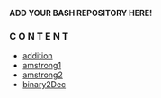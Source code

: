 **ADD YOUR BASH REPOSITORY HERE!**

### C O N T E N T 
- [addition](https://github.com/CSI-SCT-SB/Extra-Mile/blob/main/MATH_BASH_SCRIPTS/addition.sh)
- [amstrong1](https://github.com/CSI-SCT-SB/Extra-Mile/blob/main/MATH_BASH_SCRIPTS/armstrong.sh)
- [amstrong2](https://github.com/CSI-SCT-SB/Extra-Mile/blob/main/MATH_BASH_SCRIPTS/armstrong_2.sh)
- [binary2Dec](https://github.com/CSI-SCT-SB/Extra-Mile/blob/main/MATH_BASH_SCRIPTS/binary2decimal.sh)
